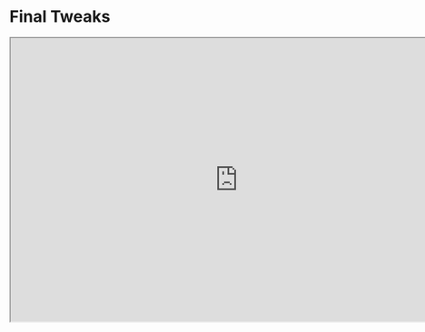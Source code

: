 # Final Tweaks

<p><iframe title="YouTube video player" src="https://www.youtube.com/embed/8H7BtF2cuyY?si=eA3v8cE_PWvaatPs" width="800" height="500" allowfullscreen="allowfullscreen" allow="accelerometer; autoplay; clipboard-write; encrypted-media; gyroscope; picture-in-picture; web-share"></iframe></p>